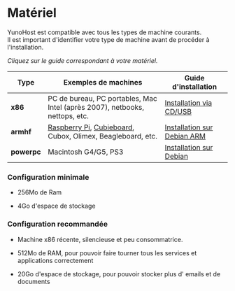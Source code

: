 # Matériel

YunoHost est compatible avec tous les types de machine courants.    
Il est important d'identifier votre type de machine avant de procéder à l'installation.

*Cliquez sur le guide correspondant à votre matériel.*

| Type | Exemples de machines | Guide d'installation |
|------|-----------------------|----------------------|
| **x86** | PC de bureau, PC portables, Mac Intel (après 2007), netbooks, nettops, etc. | [Installation via CD/USB](/install_iso_fr) |
| **armhf** | [Raspberry Pi](/install_on_raspberry_fr), [Cubieboard](/install_on_cubieboard_fr), Cubox, Olimex, Beagleboard, etc. | [Installation sur Debian ARM](/compatible_arm_debian_fr) |
| **powerpc** | Macintosh G4/G5, PS3 |  [Installation sur Debian](/install_on_debian_fr) |


### Configuration minimale

* 256Mo de Ram

* 4Go d'espace de stockage    


### Configuration recommandée

* Machine x86 récente, silencieuse et peu consommatrice.

* 512Mo de RAM, pour pouvoir faire tourner tous les services et applications correctement

* 20Go d'espace de stockage, pour pouvoir stocker plus d' emails et de documents

